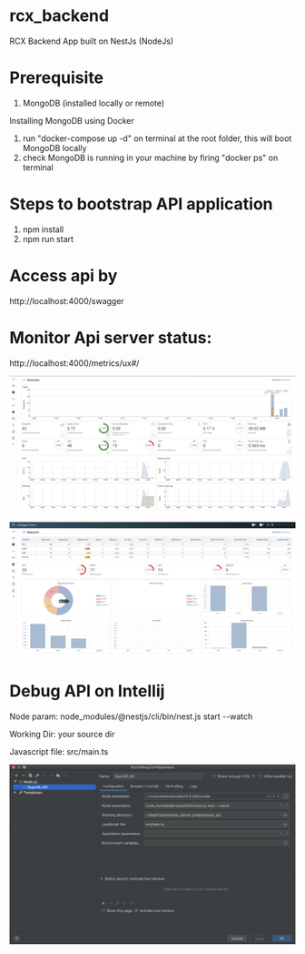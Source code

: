 # rcx_backend
RCX Backend App built on NestJs (NodeJs)

# Prerequisite
1. MongoDB (installed locally or remote)

Installing MongoDB using Docker
1. run "docker-compose up -d" on terminal at the root folder, this will boot MongoDB locally
2. check MongoDB is running in your machine by firing "docker ps" on terminal

# Steps to bootstrap API application
1.  npm install
2.  npm run start

# Access api by
http://localhost:4000/swagger

# Monitor Api server status:
http://localhost:4000/metrics/ux#/

![Alt text](docs/metrics-1.png?raw=true "Metrics 1")

![Alt text](docs/metrics-2.png?raw=true "Metrics 2")


# Debug API on Intellij
Node param: node_modules/@nestjs/cli/bin/nest.js start --watch

Working Dir: your source dir

Javascript file: src/main.ts

![Alt text](docs/Intellij_debug_settings.png?raw=true "Debug Settings")

